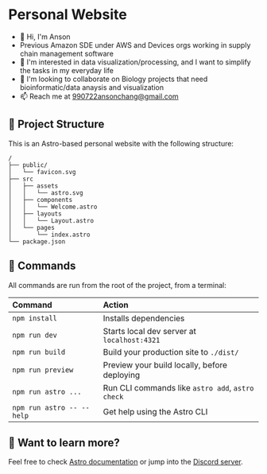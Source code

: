 # Personal Website

- 👋 Hi, I'm Anson
- Previous Amazon SDE under AWS and Devices orgs working in supply chain management software
- 👀 I'm interested in data visualization/processing, and I want to simplify the tasks in my everyday life
- 💞️ I'm looking to collaborate on Biology projects that need bioinformatic/data anaysis and visualization
- 📫 Reach me at 990722ansonchang@gmail.com

## 🚀 Project Structure

This is an Astro-based personal website with the following structure:

```text
/
├── public/
│   └── favicon.svg
├── src
│   ├── assets
│   │   └── astro.svg
│   ├── components
│   │   └── Welcome.astro
│   ├── layouts
│   │   └── Layout.astro
│   └── pages
│       └── index.astro
└── package.json
```

## 🧞 Commands

All commands are run from the root of the project, from a terminal:

| Command                   | Action                                           |
| :------------------------ | :----------------------------------------------- |
| `npm install`             | Installs dependencies                            |
| `npm run dev`             | Starts local dev server at `localhost:4321`      |
| `npm run build`           | Build your production site to `./dist/`          |
| `npm run preview`         | Preview your build locally, before deploying     |
| `npm run astro ...`       | Run CLI commands like `astro add`, `astro check` |
| `npm run astro -- --help` | Get help using the Astro CLI                     |

## 👀 Want to learn more?

Feel free to check [Astro documentation](https://docs.astro.build) or jump into the [Discord server](https://astro.build/chat).
